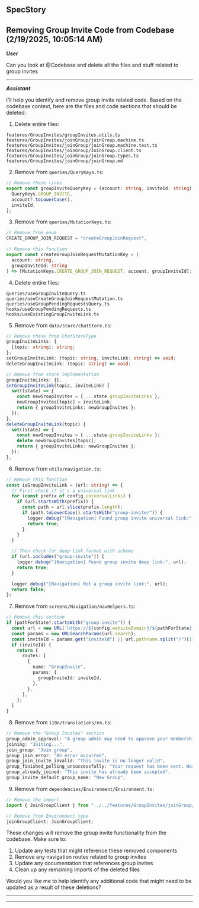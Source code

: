## SpecStory

## Removing Group Invite Code from Codebase (2/19/2025, 10:05:14 AM)

_**User**_

Can you look at @Codebase  and delete all the files and stuff related to group invites

---

_**Assistant**_

I'll help you identify and remove group invite related code. Based on the codebase context, here are the files and code sections that should be deleted:

1. Delete entire files:
```
features/GroupInvites/groupInvites.utils.ts
features/GroupInvites/joinGroup/joinGroup.machine.ts
features/GroupInvites/joinGroup/joinGroup.machine.test.ts
features/GroupInvites/joinGroup/JoinGroup.client.ts
features/GroupInvites/joinGroup/joinGroup.types.ts
features/GroupInvites/joinGroup/joinGroup.md
```

2. Remove from `queries/QueryKeys.ts`:
```typescript:queries/QueryKeys.ts
// Remove these lines
export const groupInviteQueryKey = (account: string, inviteId: string) => [
  QueryKeys.GROUP_INVITE,
  account?.toLowerCase(),
  inviteId,
];
```

3. Remove from `queries/MutationKeys.ts`:
```typescript:queries/MutationKeys.ts
// Remove from enum
CREATE_GROUP_JOIN_REQUEST = "createGroupJoinRequest",

// Remove this function
export const createGroupJoinRequestMutationKey = (
  account: string,
  groupInviteId: string
) => [MutationKeys.CREATE_GROUP_JOIN_REQUEST, account, groupInviteId];
```

4. Delete entire files:
```
queries/useGroupInviteQuery.ts
queries/useCreateGroupJoinRequestMutation.ts
queries/useGroupPendingRequestsQuery.ts
hooks/useGroupPendingRequests.ts
hooks/useExistingGroupInviteLink.ts
```

5. Remove from `data/store/chatStore.ts`:
```typescript:data/store/chatStore.ts
// Remove these from ChatStoreType
groupInviteLinks: {
  [topic: string]: string;
};
setGroupInviteLink: (topic: string, inviteLink: string) => void;
deleteGroupInviteLink: (topic: string) => void;

// Remove from store implementation
groupInviteLinks: {},
setGroupInviteLink(topic, inviteLink) {
  set((state) => {
    const newGroupInvites = { ...state.groupInviteLinks };
    newGroupInvites[topic] = inviteLink;
    return { groupInviteLinks: newGroupInvites };
  });
},
deleteGroupInviteLink(topic) {
  set((state) => {
    const newGroupInvites = { ...state.groupInviteLinks };
    delete newGroupInvites[topic];
    return { groupInviteLinks: newGroupInvites };
  });
},
```

6. Remove from `utils/navigation.ts`:
```typescript:utils/navigation.ts
// Remove this function
const isGroupInviteLink = (url: string) => {
  // First check if it's a universal link
  for (const prefix of config.universalLinks) {
    if (url.startsWith(prefix)) {
      const path = url.slice(prefix.length);
      if (path.toLowerCase().startsWith("group-invite/")) {
        logger.debug("[Navigation] Found group invite universal link:", path);
        return true;
      }
    }
  }

  // Then check for deep link format with scheme
  if (url.includes("group-invite")) {
    logger.debug("[Navigation] Found group invite deep link:", url);
    return true;
  }

  logger.debug("[Navigation] Not a group invite link:", url);
  return false;
};
```

7. Remove from `screens/Navigation/navHelpers.ts`:
```typescript:screens/Navigation/navHelpers.ts
// Remove this section
if (pathForState?.startsWith("group-invite")) {
  const url = new URL(`https://${config.websiteDomain}/${pathForState}`);
  const params = new URLSearchParams(url.search);
  const inviteId = params.get("inviteId") || url.pathname.split("/")[1];
  if (inviteId) {
    return {
      routes: [
        {
          name: "GroupInvite",
          params: {
            groupInviteId: inviteId,
          },
        },
      ],
    };
  }
}
```

8. Remove from `i18n/translations/en.ts`:
```typescript:i18n/translations/en.ts
// Remove the "Group Invites" section
group_admin_approval: "A group admin may need to approve your membership prior to joining.",
joining: "Joining...",
join_group: "Join group",
group_join_error: "An error occurred",
group_join_invite_invalid: "This invite is no longer valid",
group_finished_polling_unsuccessfully: "Your request has been sent. Wait for the admin approve you",
group_already_joined: "This invite has already been accepted",
group_invite_default_group_name: "New Group",
```

9. Remove from `dependencies/Environment/Environment.ts`:
```typescript:dependencies/Environment/Environment.ts
// Remove the import
import { JoinGroupClient } from "../../features/GroupInvites/joinGroup/JoinGroup.client";

// Remove from Environment type
joinGroupClient: JoinGroupClient;
```

These changes will remove the group invite functionality from the codebase. Make sure to:
1. Update any tests that might reference these removed components
2. Remove any navigation routes related to group invites
3. Update any documentation that references group invites
4. Clean up any remaining imports of the deleted files

Would you like me to help identify any additional code that might need to be updated as a result of these deletions?

---



---


